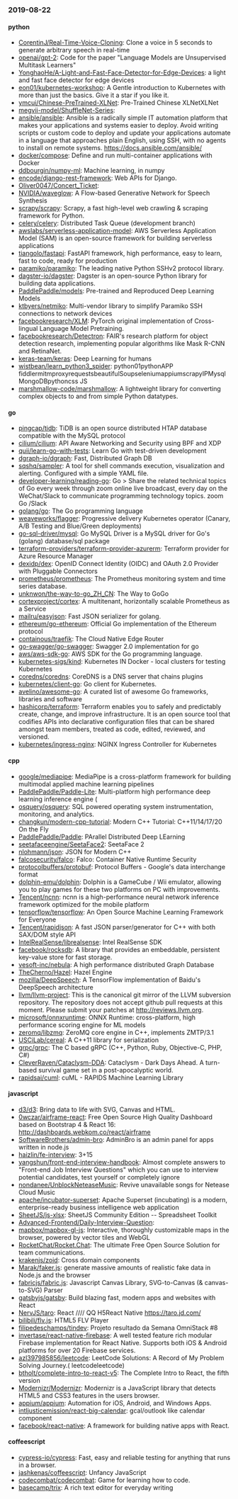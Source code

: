 ### 2019-08-22

#### python
* [CorentinJ/Real-Time-Voice-Cloning](https://github.com/CorentinJ/Real-Time-Voice-Cloning): Clone a voice in 5 seconds to generate arbitrary speech in real-time
* [openai/gpt-2](https://github.com/openai/gpt-2): Code for the paper "Language Models are Unsupervised Multitask Learners"
* [YonghaoHe/A-Light-and-Fast-Face-Detector-for-Edge-Devices](https://github.com/YonghaoHe/A-Light-and-Fast-Face-Detector-for-Edge-Devices): a light and fast face detector for edge devices
* [eon01/kubernetes-workshop](https://github.com/eon01/kubernetes-workshop):  A Gentle introduction to Kubernetes with more than just the basics.  Give it a star if you like it.
* [ymcui/Chinese-PreTrained-XLNet](https://github.com/ymcui/Chinese-PreTrained-XLNet): Pre-Trained Chinese XLNetXLNet
* [megvii-model/ShuffleNet-Series](https://github.com/megvii-model/ShuffleNet-Series): 
* [ansible/ansible](https://github.com/ansible/ansible): Ansible is a radically simple IT automation platform that makes your applications and systems easier to deploy. Avoid writing scripts or custom code to deploy and update your applications  automate in a language that approaches plain English, using SSH, with no agents to install on remote systems. https://docs.ansible.com/ansible/
* [docker/compose](https://github.com/docker/compose): Define and run multi-container applications with Docker
* [ddbourgin/numpy-ml](https://github.com/ddbourgin/numpy-ml): Machine learning, in numpy
* [encode/django-rest-framework](https://github.com/encode/django-rest-framework): Web APIs for Django. 
* [Oliver0047/Concert_Ticket](https://github.com/Oliver0047/Concert_Ticket): 
* [NVIDIA/waveglow](https://github.com/NVIDIA/waveglow): A Flow-based Generative Network for Speech Synthesis
* [scrapy/scrapy](https://github.com/scrapy/scrapy): Scrapy, a fast high-level web crawling & scraping framework for Python.
* [celery/celery](https://github.com/celery/celery): Distributed Task Queue (development branch)
* [awslabs/serverless-application-model](https://github.com/awslabs/serverless-application-model): AWS Serverless Application Model (SAM) is an open-source framework for building serverless applications
* [tiangolo/fastapi](https://github.com/tiangolo/fastapi): FastAPI framework, high performance, easy to learn, fast to code, ready for production
* [paramiko/paramiko](https://github.com/paramiko/paramiko): The leading native Python SSHv2 protocol library.
* [dagster-io/dagster](https://github.com/dagster-io/dagster): Dagster is an open-source Python library for building data applications.
* [PaddlePaddle/models](https://github.com/PaddlePaddle/models): Pre-trained and Reproduced Deep Learning Models 
* [ktbyers/netmiko](https://github.com/ktbyers/netmiko): Multi-vendor library to simplify Paramiko SSH connections to network devices
* [facebookresearch/XLM](https://github.com/facebookresearch/XLM): PyTorch original implementation of Cross-lingual Language Model Pretraining.
* [facebookresearch/Detectron](https://github.com/facebookresearch/Detectron): FAIR's research platform for object detection research, implementing popular algorithms like Mask R-CNN and RetinaNet.
* [keras-team/keras](https://github.com/keras-team/keras): Deep Learning for humans
* [wistbean/learn_python3_spider](https://github.com/wistbean/learn_python3_spider): python01pythonAPP fiddlermitmproxyrequestsbeautifulSoupseleniumappiumscrapyIPMysqlMongoDBpythoncss JS
* [marshmallow-code/marshmallow](https://github.com/marshmallow-code/marshmallow): A lightweight library for converting complex objects to and from simple Python datatypes.

#### go
* [pingcap/tidb](https://github.com/pingcap/tidb): TiDB is an open source distributed HTAP database compatible with the MySQL protocol
* [cilium/cilium](https://github.com/cilium/cilium): API Aware Networking and Security using BPF and XDP
* [quii/learn-go-with-tests](https://github.com/quii/learn-go-with-tests): Learn Go with test-driven development
* [dgraph-io/dgraph](https://github.com/dgraph-io/dgraph): Fast, Distributed Graph DB
* [sqshq/sampler](https://github.com/sqshq/sampler): A tool for shell commands execution, visualization and alerting. Configured with a simple YAML file.
* [developer-learning/reading-go](https://github.com/developer-learning/reading-go): Go  > Share the related technical topics of Go every week through zoom online live broadcast, every day on the WeChat/Slack to communicate programming technology topics.  zoom  Go  /Slack 
* [golang/go](https://github.com/golang/go): The Go programming language
* [weaveworks/flagger](https://github.com/weaveworks/flagger): Progressive delivery Kubernetes operator (Canary, A/B Testing and Blue/Green deployments)
* [go-sql-driver/mysql](https://github.com/go-sql-driver/mysql): Go MySQL Driver is a MySQL driver for Go's (golang) database/sql package
* [terraform-providers/terraform-provider-azurerm](https://github.com/terraform-providers/terraform-provider-azurerm): Terraform provider for Azure Resource Manager
* [dexidp/dex](https://github.com/dexidp/dex): OpenID Connect Identity (OIDC) and OAuth 2.0 Provider with Pluggable Connectors
* [prometheus/prometheus](https://github.com/prometheus/prometheus): The Prometheus monitoring system and time series database.
* [unknwon/the-way-to-go_ZH_CN](https://github.com/unknwon/the-way-to-go_ZH_CN): The Way to GoGo 
* [cortexproject/cortex](https://github.com/cortexproject/cortex): A multitenant, horizontally scalable Prometheus as a Service
* [mailru/easyjson](https://github.com/mailru/easyjson): Fast JSON serializer for golang.
* [ethereum/go-ethereum](https://github.com/ethereum/go-ethereum): Official Go implementation of the Ethereum protocol
* [containous/traefik](https://github.com/containous/traefik): The Cloud Native Edge Router
* [go-swagger/go-swagger](https://github.com/go-swagger/go-swagger): Swagger 2.0 implementation for go
* [aws/aws-sdk-go](https://github.com/aws/aws-sdk-go): AWS SDK for the Go programming language.
* [kubernetes-sigs/kind](https://github.com/kubernetes-sigs/kind): Kubernetes IN Docker - local clusters for testing Kubernetes
* [coredns/coredns](https://github.com/coredns/coredns): CoreDNS is a DNS server that chains plugins
* [kubernetes/client-go](https://github.com/kubernetes/client-go): Go client for Kubernetes.
* [avelino/awesome-go](https://github.com/avelino/awesome-go): A curated list of awesome Go frameworks, libraries and software
* [hashicorp/terraform](https://github.com/hashicorp/terraform): Terraform enables you to safely and predictably create, change, and improve infrastructure. It is an open source tool that codifies APIs into declarative configuration files that can be shared amongst team members, treated as code, edited, reviewed, and versioned.
* [kubernetes/ingress-nginx](https://github.com/kubernetes/ingress-nginx): NGINX Ingress Controller for Kubernetes

#### cpp
* [google/mediapipe](https://github.com/google/mediapipe): MediaPipe is a cross-platform framework for building multimodal applied machine learning pipelines
* [PaddlePaddle/Paddle-Lite](https://github.com/PaddlePaddle/Paddle-Lite): Multi-platform high performance deep learning inference engine (
* [osquery/osquery](https://github.com/osquery/osquery): SQL powered operating system instrumentation, monitoring, and analytics.
* [changkun/modern-cpp-tutorial](https://github.com/changkun/modern-cpp-tutorial):  Modern C++ Tutorial: C++11/14/17/20 On the Fly
* [PaddlePaddle/Paddle](https://github.com/PaddlePaddle/Paddle): PArallel Distributed Deep LEarning 
* [seetafaceengine/SeetaFace2](https://github.com/seetafaceengine/SeetaFace2): SeetaFace 2
* [nlohmann/json](https://github.com/nlohmann/json): JSON for Modern C++
* [falcosecurity/falco](https://github.com/falcosecurity/falco): Falco: Container Native Runtime Security
* [protocolbuffers/protobuf](https://github.com/protocolbuffers/protobuf): Protocol Buffers - Google's data interchange format
* [dolphin-emu/dolphin](https://github.com/dolphin-emu/dolphin): Dolphin is a GameCube / Wii emulator, allowing you to play games for these two platforms on PC with improvements.
* [Tencent/ncnn](https://github.com/Tencent/ncnn): ncnn is a high-performance neural network inference framework optimized for the mobile platform
* [tensorflow/tensorflow](https://github.com/tensorflow/tensorflow): An Open Source Machine Learning Framework for Everyone
* [Tencent/rapidjson](https://github.com/Tencent/rapidjson): A fast JSON parser/generator for C++ with both SAX/DOM style API
* [IntelRealSense/librealsense](https://github.com/IntelRealSense/librealsense): Intel RealSense SDK
* [facebook/rocksdb](https://github.com/facebook/rocksdb): A library that provides an embeddable, persistent key-value store for fast storage.
* [vesoft-inc/nebula](https://github.com/vesoft-inc/nebula): A high performance distributed Graph Database
* [TheCherno/Hazel](https://github.com/TheCherno/Hazel): Hazel Engine
* [mozilla/DeepSpeech](https://github.com/mozilla/DeepSpeech): A TensorFlow implementation of Baidu's DeepSpeech architecture
* [llvm/llvm-project](https://github.com/llvm/llvm-project): This is the canonical git mirror of the LLVM subversion repository. The repository does not accept github pull requests at this moment. Please submit your patches at http://reviews.llvm.org.
* [microsoft/onnxruntime](https://github.com/microsoft/onnxruntime): ONNX Runtime: cross-platform, high performance scoring engine for ML models
* [zeromq/libzmq](https://github.com/zeromq/libzmq): ZeroMQ core engine in C++, implements ZMTP/3.1
* [USCiLab/cereal](https://github.com/USCiLab/cereal): A C++11 library for serialization
* [grpc/grpc](https://github.com/grpc/grpc): The C based gRPC (C++, Python, Ruby, Objective-C, PHP, C#)
* [CleverRaven/Cataclysm-DDA](https://github.com/CleverRaven/Cataclysm-DDA): Cataclysm - Dark Days Ahead. A turn-based survival game set in a post-apocalyptic world.
* [rapidsai/cuml](https://github.com/rapidsai/cuml): cuML - RAPIDS Machine Learning Library

#### javascript
* [d3/d3](https://github.com/d3/d3): Bring data to life with SVG, Canvas and HTML. 
* [0wczar/airframe-react](https://github.com/0wczar/airframe-react): Free Open Source High Quality Dashboard based on Bootstrap 4 & React 16: http://dashboards.webkom.co/react/airframe
* [SoftwareBrothers/admin-bro](https://github.com/SoftwareBrothers/admin-bro): AdminBro is an admin panel for apps written in node.js
* [haizlin/fe-interview](https://github.com/haizlin/fe-interview):  3+15
* [yangshun/front-end-interview-handbook](https://github.com/yangshun/front-end-interview-handbook):  Almost complete answers to "Front-end Job Interview Questions" which you can use to interview potential candidates, test yourself or completely ignore
* [nondanee/UnblockNeteaseMusic](https://github.com/nondanee/UnblockNeteaseMusic): Revive unavailable songs for Netease Cloud Music
* [apache/incubator-superset](https://github.com/apache/incubator-superset): Apache Superset (incubating) is a modern, enterprise-ready business intelligence web application
* [SheetJS/js-xlsx](https://github.com/SheetJS/js-xlsx):  SheetJS Community Edition -- Spreadsheet Toolkit
* [Advanced-Frontend/Daily-Interview-Question](https://github.com/Advanced-Frontend/Daily-Interview-Question): 
* [mapbox/mapbox-gl-js](https://github.com/mapbox/mapbox-gl-js): Interactive, thoroughly customizable maps in the browser, powered by vector tiles and WebGL
* [RocketChat/Rocket.Chat](https://github.com/RocketChat/Rocket.Chat): The ultimate Free Open Source Solution for team communications.
* [krakenjs/zoid](https://github.com/krakenjs/zoid): Cross domain components
* [Marak/faker.js](https://github.com/Marak/faker.js): generate massive amounts of realistic fake data in Node.js and the browser
* [fabricjs/fabric.js](https://github.com/fabricjs/fabric.js): Javascript Canvas Library, SVG-to-Canvas (& canvas-to-SVG) Parser
* [gatsbyjs/gatsby](https://github.com/gatsbyjs/gatsby): Build blazing fast, modern apps and websites with React
* [NervJS/taro](https://github.com/NervJS/taro):  React //// QQ H5React Native  https://taro.jd.com/
* [bilibili/flv.js](https://github.com/bilibili/flv.js): HTML5 FLV Player
* [filipedeschamps/tindev](https://github.com/filipedeschamps/tindev): Projeto resultado da Semana OmniStack #8
* [invertase/react-native-firebase](https://github.com/invertase/react-native-firebase):  A well tested feature rich modular Firebase implementation for React Native. Supports both iOS & Android platforms for over 20 Firebase services.
* [azl397985856/leetcode](https://github.com/azl397985856/leetcode): LeetCode Solutions: A Record of My Problem Solving Journey.( leetcodeleetcode)
* [btholt/complete-intro-to-react-v5](https://github.com/btholt/complete-intro-to-react-v5): The Complete Intro to React, the fifth version
* [Modernizr/Modernizr](https://github.com/Modernizr/Modernizr): Modernizr is a JavaScript library that detects HTML5 and CSS3 features in the users browser.
* [appium/appium](https://github.com/appium/appium):  Automation for iOS, Android, and Windows Apps.
* [intljusticemission/react-big-calendar](https://github.com/intljusticemission/react-big-calendar): gcal/outlook like calendar component
* [facebook/react-native](https://github.com/facebook/react-native): A framework for building native apps with React.

#### coffeescript
* [cypress-io/cypress](https://github.com/cypress-io/cypress): Fast, easy and reliable testing for anything that runs in a browser.
* [jashkenas/coffeescript](https://github.com/jashkenas/coffeescript): Unfancy JavaScript
* [codecombat/codecombat](https://github.com/codecombat/codecombat): Game for learning how to code.
* [basecamp/trix](https://github.com/basecamp/trix): A rich text editor for everyday writing
